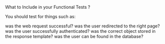 What to Include in your Functional Tests ?

You should test for things such as:

was the web request successful?
was the user redirected to the right page?
was the user successfully authenticated?
was the correct object stored in the response template?
was the user can be found in the database?